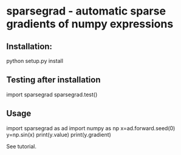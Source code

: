 # sparsegrad - automatic sparse gradients of numpy expressions

## Installation:

python setup.py install

## Testing after installation

import sparsegrad
sparsegrad.test()

## Usage

import sparsegrad as ad
import numpy as np
x=ad.forward.seed(0)
y=np.sin(x)
print(y.value)
print(y.gradient)

See tutorial.